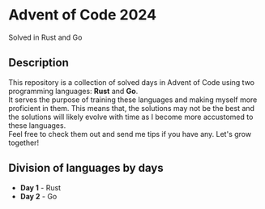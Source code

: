 # Advent of Code 2024
Solved in Rust and Go

## Description
This repository is a collection of solved days in Advent of Code using two programming
languages: **Rust** and **Go**. \
It serves the purpose of training these languages and making myself more proficient
in them. This means that, the solutions may not be the best and the solutions
will likely evolve with time as I become more accustomed to these languages. \
Feel free to check them out and send me tips if you have any. Let's grow together!

## Division of languages by days
- **Day 1** - Rust
- **Day 2** - Go
